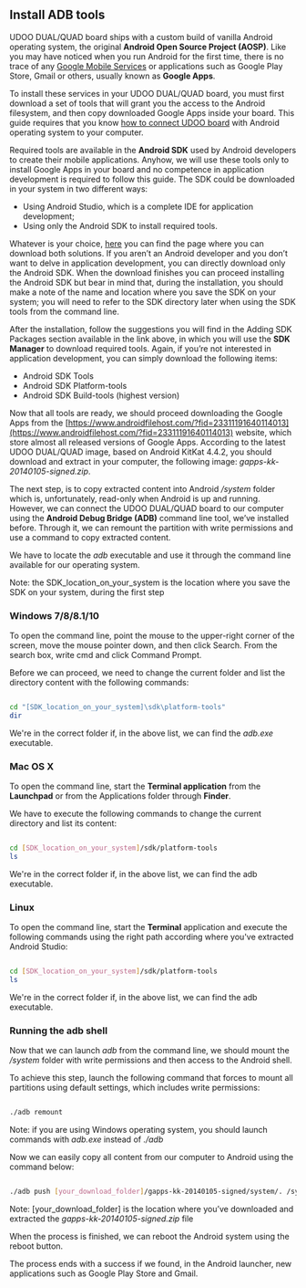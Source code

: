 ## Install ADB tools

UDOO DUAL/QUAD board ships with a custom build of vanilla Android operating system, the original **Android Open Source Project (AOSP)**. Like you may have noticed when you run Android for the first time, there is no trace of any [Google Mobile Services](http://www.google.com/mobile/) or applications such as Google Play Store, Gmail or others, usually known as **Google Apps**.

To install these services in your UDOO DUAL/QUAD board, you must first download a set of tools that will grant you the access to the Android filesystem, and then copy downloaded Google Apps inside your board. This guide requires that you know [how to connect UDOO board](../Android/Switch_Between_Adb_Debug_And_ADK_Connection) with Android operating system to your computer.

Required tools are available in the **Android SDK** used by Android developers to create their mobile applications. Anyhow, we will use these tools only to install Google Apps in your board and no competence in application development is required to follow this guide. The SDK could be downloaded in your system in two different ways:


* Using Android Studio, which is a complete IDE for application development;
* Using only the Android SDK to install required tools.


Whatever is your choice, [here](http://developer.android.com/sdk/installing/index.html) you can find the page where you can download both solutions. If you aren’t an Android developer and you don’t want to delve in application development, you can directly download only the Android SDK.
When the download finishes you can proceed installing the Android SDK but bear in mind that, during the installation, you should make a note of the name and location where you save the SDK on your system; you will need to refer to the SDK directory later when using the SDK tools from the command line.

After the installation, follow the suggestions you will find in the Adding SDK Packages section available in the link above, in which you will use the **SDK Manager** to download required tools. Again, if you’re not interested in application development, you can simply download the following items:

* Android SDK Tools
* Android SDK Platform-tools
* Android SDK Build-tools (highest version)


Now that all tools are ready, we should proceed downloading the Google Apps from the [https://www.androidfilehost.com/?fid=23311191640114013](https://www.androidfilehost.com/?fid=23311191640114013) website, which store almost all released versions of Google Apps.
According to the latest UDOO DUAL/QUAD image, based on Android KitKat 4.4.2, you should download and extract in your computer, the following image: <i>gapps-kk-20140105-signed.zip</i>.

The next step, is to copy extracted content into Android <i>/system</i> folder which is, unfortunately, read-only when Android is up and running. However, we can connect the UDOO DUAL/QUAD board to our computer using the **Android Debug Bridge (ADB)** command line tool, we’ve installed before.
Through it, we can remount the partition with write permissions and use a command to copy extracted content.

We have to locate the <i>adb</i> executable and use it through the command line available for our operating system.

Note: the SDK_location_on_your_system is the location where you save the SDK on your system, during the first step


### Windows 7/8/8.1/10

To open the command line, point the mouse to the upper-right corner of the screen, move the mouse pointer down, and then click Search. From the search box, write cmd and click Command Prompt.

Before we can proceed, we need to change the current folder and list the directory content with the following commands:

```bash

cd "[SDK_location_on_your_system]\sdk\platform-tools"
dir


```

We're in the correct folder if, in the above list, we can find the <i>adb.exe</i> executable.



### Mac OS X

To open the command line, start the **Terminal application** from the **Launchpad** or from the Applications folder through **Finder**.

We have to execute the following commands to change the current directory and list its content:

```bash

cd [SDK_location_on_your_system]/sdk/platform-tools
ls

```

We're in the correct folder if, in the above list, we can find the adb executable.


### Linux

To open the command line, start the **Terminal** application and execute the following commands using the right path according where you've extracted Android Studio:

```bash

cd [SDK_location_on_your_system]/sdk/platform-tools
ls

```

We're in the correct folder if, in the above list, we can find the adb executable.

### Running the adb shell

Now that we can launch <i>adb</i> from the command line, we should mount the <i>/system</i> folder with write permissions and then access to the Android shell.

To achieve this step, launch the following command that forces to mount all partitions using default settings, which includes write permissions:

```bash

./adb remount

```

Note: if you are using Windows operating system, you should launch commands with <i>adb.exe</i> instead of <i>./adb</i>

Now we can easily copy all content from our computer to Android using the command below:

```bash

./adb push [your_download_folder]/gapps-kk-20140105-signed/system/. /system/

```

Note: [your_download_folder] is the location where you’ve downloaded and extracted the <i>gapps-kk-20140105-signed.zip</i> file

When the process is finished, we can reboot the Android system using the reboot button.

The process ends with a success if we found, in the Android launcher, new applications such as Google Play Store and Gmail.

